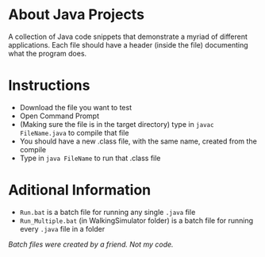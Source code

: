 # About Java Projects
A collection of Java code snippets that demonstrate a myriad of different applications.
Each file should have a header (inside the file) documenting what the program does.

# Instructions
 - Download the file you want to test
 - Open Command Prompt
 - (Making sure the file is in the target directory) type in `javac FileName.java` to compile that file
 - You should have a new .class file, with the same name, created from the compile
 - Type in `java FileName` to run that .class file

# Aditional Information
 - `Run.bat` is a batch file for running any single `.java` file
 - `Run_Multiple.bat` (in WalkingSimulator folder) is a batch file for running every `.java` file in a folder

*Batch files were created by a friend. Not my code.*
